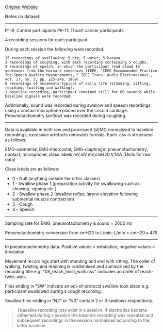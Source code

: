 [Original Website](https://rdr.ucl.ac.uk/articles/dataset/sEMG_of_Swallowing_Coughing_and_Speech/24297766?file=42865813)

Notes on dataset:

---------------------------------------------------------------------------------------------------------------------------------------------------------------------

P1-8: Control participants
P9-11: Thoart cancer participants

4 recording sessions for each participant

During each session the following were recorded:

    15 recordings of swallowing: 5 dry; 5 water; 5 banana
    3 recordings of coughing, with each recording containing 5 coughs.
    3 recordings of speech, in which the participant read aloud 10 sentences from the Harvard sentences (IEEE, "IEEE Recommended Practice for Speech Quality Measurements, " IEEE Trans. Audio Electroacoust., vol. 17, no. 3, pp. 225-246, 1969).
    6 recordings of movements typical of daily life (standing, sitting, reaching, twisting and walking).
    1 baseline recording, participant remained still for 60 seconds while baseline signals were recorded.

Additionally, sound was recorded during swallow and speech recordings using a contact microphone placed over the cricoid cartilage. Pneumotachometry (airflow) was recorded during coughing.

---------------------------------------------------------------------------------------------------------------------------------------------------------------------

Data is available in both raw and processed (sEMG normalized to baseline recordings, excessive artefacts removed) formats. Each .csv is structured as follows:


EMG-submental,EMG-intercostal,,EMG-diaphragm,pneumotachometry, contact, microphone, class labels
mV,mV,mV,cmH20,V,N/A (Units for raw data)

Class labels are as follows:
  -  0 - Null (anything outside the other classes)
  -  1 - Swallow phase 1 (preparation activity for swallowing such as chewing, sipping etc.)
  -  2 - Swallow phase 2 (swallow reflex, larynx elevation following submental muscle contraction)
  -  3 - Cough
  -  4 - Speech
---------------------------------------------------------------------------------------------------------------------------------------------------------------------

Sampling rate for EMG, pneumotachometry & sound = 2000 Hz

Pneumotachometry conversion from cmH20 to L/min: L/min = cmH20 x 479

---------------------------------------------------------------------------------------------------------------------------------------------------------------------

In pneumotachometry data: Positive values = exhalation, negative values = inhalation.

Movement recordings start with standing and end with sitting. The order of walking, twisting and reaching is randomised and summarised by the recording title e.g. "08_reach_twist_walk.csv" indicates an order of reach-twist-walk.

Files ending in "SW" indicate an out-of-protocol swallow took place e.g. participant swallowed during a cough recording.

Swallow files ending in "N2" or "N3" contain 2 or 3 swallows respectively.

>1 baseline recording may exist in a session. If electrodes became detached during a session the baseline recording was repeated and subsequent recordings in the session normalised according to the latter baseline.
